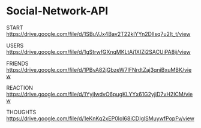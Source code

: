 # Social-Network-API

START https://drive.google.com/file/d/1SBuVJx4Bav2T22kIYYn2DlIsq7u2It_t/view

USERS https://drive.google.com/file/d/1gStrwfGXnqMKLtAj1XIZi2SACUiPA8ij/view

FRIENDS https://drive.google.com/file/d/1PBvA82jGbzeW7IFNrdtZaj3qniBxuMBK/view

REACTION https://drive.google.com/file/d/1YyjIwdvO6pugKLYYx61G2yjiD7vH2ICM/view

THOUGHTS https://drive.google.com/file/d/1eKnKq2xEP0loI68iCDIglSMuywfPopFv/view
